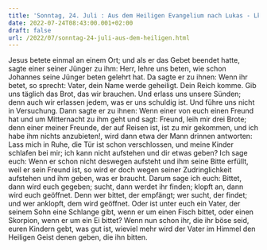 ```yaml
---
title: 'Sonntag, 24. Juli : Aus dem Heiligen Evangelium nach Lukas - Lk 11,1-13.'
date: 2022-07-24T08:43:00.001+02:00
draft: false
url: /2022/07/sonntag-24-juli-aus-dem-heiligen.html
---
```


Jesus betete einmal an einem Ort; und als er das Gebet beendet hatte, sagte einer seiner Jünger zu ihm: Herr, lehre uns beten, wie schon Johannes seine Jünger beten gelehrt hat. Da sagte er zu ihnen: Wenn ihr betet, so sprecht: Vater, dein Name werde geheiligt. Dein Reich komme. Gib uns täglich das Brot, das wir brauchen. Und erlass uns unsere Sünden; denn auch wir erlassen jedem, was er uns schuldig ist. Und führe uns nicht in Versuchung. Dann sagte er zu ihnen: Wenn einer von euch einen Freund hat und um Mitternacht zu ihm geht und sagt: Freund, leih mir drei Brote; denn einer meiner Freunde, der auf Reisen ist, ist zu mir gekommen, und ich habe ihm nichts anzubieten!, wird dann etwa der Mann drinnen antworten: Lass mich in Ruhe, die Tür ist schon verschlossen, und meine Kinder schlafen bei mir; ich kann nicht aufstehen und dir etwas geben? Ich sage euch: Wenn er schon nicht deswegen aufsteht und ihm seine Bitte erfüllt, weil er sein Freund ist, so wird er doch wegen seiner Zudringlichkeit aufstehen und ihm geben, was er braucht. Darum sage ich euch: Bittet, dann wird euch gegeben; sucht, dann werdet ihr finden; klopft an, dann wird euch geöffnet. Denn wer bittet, der empfängt; wer sucht, der findet; und wer anklopft, dem wird geöffnet. Oder ist unter euch ein Vater, der seinem Sohn eine Schlange gibt, wenn er um einen Fisch bittet, oder einen Skorpion, wenn er um ein Ei bittet? Wenn nun schon ihr, die ihr böse seid, euren Kindern gebt, was gut ist, wieviel mehr wird der Vater im Himmel den Heiligen Geist denen geben, die ihn bitten.